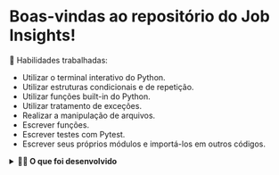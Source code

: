 # Boas-vindas ao repositório do Job Insights!

🚵 Habilidades trabalhadas:
  <ul>
    <li>Utilizar o terminal interativo do Python.</li>
    <li>Utilizar estruturas condicionais e de repetição.</li>
    <li>Utilizar funções built-in do Python.</li>
    <li>Utilizar tratamento de exceções.</li>
    <li>Realizar a manipulação de arquivos.</li>
    <li>Escrever funções.</li>
    <li>Escrever testes com Pytest.</li>
    <li>Escrever seus próprios módulos e importá-los em outros códigos.</li>
  </ul>

  <details>
  <summary><strong>👨‍💻 O que foi desenvolvido</strong></summary><br />
  <p align="center">
  </p>
  
  Este projeto implementa análises a partir de um conjunto de dados sobre empregos. Suas implementações serão incorporadas a um aplicativo Web desenvolvido com Flask (um framework web muito popular na comunidade Python). Também terá testes para a implementação de uma análise de dados.

  Os dados foram extraídos do site [Glassdoor](https://www.glassdoor.com.br/) e obtidos através do [Kaggle](https://www.kaggle.com/atharvap329/glassdoor-data-science-job-data), uma plataforma disponiblizando conjuntos de dados para cientistas de dados.
